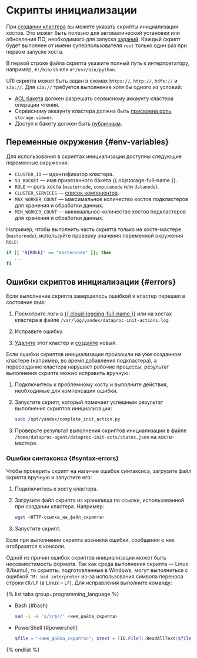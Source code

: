 # Скрипты инициализации

При [создании кластера](../operations/cluster-create.md) вы можете указать скрипты инициализации хостов. Это может быть полезно для автоматической установки или обновления ПО, необходимого для запуска [заданий](./jobs.md). Каждый скрипт будет выполнен от имени суперпользователя `root` только один раз при первом запуске хоста.

В первой строке файла скрипта укажите полный путь к интерпретатору, например, `#!/bin/sh` или `#!/usr/bin/python`.

URI скрипта может быть задан в схемах `https://`, `http://`, `hdfs://` и `s3a://`. Для `s3a://` требуется выполнение хотя бы одного из условий:

* [ACL бакета](../../storage/operations/buckets/edit-acl.md) должен разрешать сервисному аккаунту кластера операции чтения.
* Сервисному аккаунту кластера должна быть [присвоена роль](../../iam/operations/sa/assign-role-for-sa.md) `storage.viewer`.
* Доступ к бакету должен быть [публичным](../../storage/operations/buckets/bucket-availability.md).

## Переменные окружения {#env-variables}

Для использования в скриптах инициализации доступны следующие переменные окружения:

* `CLUSTER_ID` — идентификатор кластера.
* `S3_BUCKET` — имя привязанного бакета {{ objstorage-full-name }}.
* `ROLE` — роль хоста (`masternode`, `computenode` или `datanode`).
* `CLUSTER_SERVICES` — [список компонентов](../concepts/environment).
* `MAX_WORKER_COUNT` — максимальное количество хостов подкластеров для хранения и обработки данных.
* `MIN_WORKER_COUNT` — минимальное количество хостов подкластеров для хранения и обработки данных.

Например, чтобы выполнить часть скрипта только на хосте-мастере (`masternode`), используйте проверку значения переменной окружения `ROLE`:

```bash
if [[ "${ROLE}" == "masternode" ]]; then
   ...
fi
```

## Ошибки скриптов инициализации {#errors}

Если выполнение скрипта завершилось ошибкой и кластер перешел в состояние `DEAD`:


1. Посмотрите логи в [{{ cloud-logging-full-name }}](../../logging/operations/read-logs.md) или на хостах кластера в файле `/var/log/yandex/dataproc-init-actions.log`.



1. Исправьте ошибку.
1. [Удалите](../operations/cluster-delete.md) этот кластер и [создайте](../operations/cluster-create.md) новый.

Если ошибки скриптов инициализации произошли на уже созданном кластере (например, во время добавления подкластера), а пересоздание кластера нарушает рабочие процессы, результат выполнения скрипта можно исправить вручную:

1. Подключитесь к проблемному хосту и выполните действия, необходимые для компенсации ошибки. 
1. Запустите скрипт, который помечает успешным результат выполнения скриптов инициализации:

    ```bash
    sudo /opt/yandex/complete_init_action.py
    ```

1. Проверьте результат выполнения скриптов инициализации в файле `/home/dataproc-agent/dataproc-init-acts/states.json` на хосте-мастере.

### Ошибки синтаксиса {#syntax-errors}

Чтобы проверить скрипт на наличие ошибок синтаксиса, загрузите файл скрипта вручную и запустите его:

1. Подключитесь к хосту кластера.
1. Загрузите файл скрипта из хранилища по ссылке, использованной при создании кластера. Например:

   ```bash
   wget <HTTP-ссылка_на_файл_скрипта>
   ```

1. Запустите скрипт.

Если при выполнении скрипта возникли ошибки, сообщения о них отобразятся в консоли.

Одной из причин ошибок скриптов инициализации может быть несовместимость формата. Так как среда выполнения скрипта — Linux (Ubuntu), то скрипты, подготовленные в Windows, могут выполниться с ошибкой `^M: bad interpreter` из-за использования символа переноса строки `CR/LF` (в Linux – `LF`). Для исправления выполните команду:

{% list tabs group=programming_language %}

- Bash {#bash}

  ```bash
  sed -i -e 's/\r$//' <имя_файла_скрипта>
  ```

- PowerShell {#powershell}

  ```powershell
  $file = "<имя_файла_скрипта>"; $text = [IO.File]::ReadAllText($file) -replace "`r`n", "`n"; [IO.File]::WriteAllText($file, $text)
  ```

{% endlist %}
